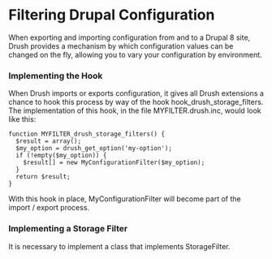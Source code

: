 # Filtering Drupal Configuration

When exporting and importing configuration from and to a Drupal 8 site,
Drush provides a mechanism by which configuration values can be
changed on the fly, allowing you to vary your configuration by
environment.

### Implementing the Hook

When Drush imports or exports configuration, it gives all Drush
extensions a chance to hook this process by way of the hook
hook_drush_storage_filters.  The implementation of this hook,
in the file MYFILTER.drush.inc, would look like this:
```
function MYFILTER_drush_storage_filters() {
  $result = array();
  $my_option = drush_get_option('my-option');
  if (!empty($my_option)) {
    $result[] = new MyConfigurationFilter($my_option);
  }
  return $result;
}
```
With this hook in place, MyConfigurationFilter will become part of
the import / export process.

### Implementing a Storage Filter

It is necessary to implement a class that implements StorageFilter.


